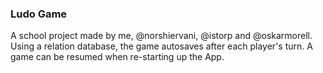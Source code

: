 ### Ludo Game

A school project made by me, @norshiervani, @istorp and @oskarmorell. Using a relation database, the game autosaves after each player's turn. A game can be resumed when re-starting up the App.

